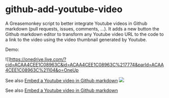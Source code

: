 # github-add-youtube-video

A Greasemonkey script to better integrate Youtube videos in Github markdown
(pull requests, issues, comments, ...). It adds a new button the Github markdown
editor to transform any Youtube video URL to the code to a link to the video
using the video thumbnail generated by Youtube.

Demo:

![]https://onedrive.live.com/?cid=ACAA4CEE1C08963C&id=ACAA4CEE1C08963C%217774&parId=ACAA4CEE1C08963C%21104&o=OneUp

See also [Embed a Youtube video in Github markdown](https://onedrive.live.com/?cid=ACAA4CEE1C08963C&id=ACAA4CEE1C08963C%217774&parId=ACAA4CEE1C08963C%21104&o=OneUp)
![](http://damien.pobel.fr/images/youtube-video-github.gif)

See also [Embed a Youtube video in Github markdown](http://damien.pobel.fr/post/youtube-video-github/)
